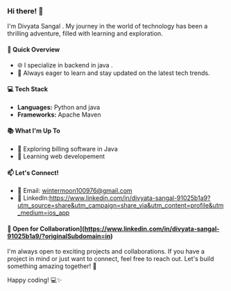 ### Hi there! 👋

I'm Divyata Sangal . My journey in the world of technology has been a thrilling adventure, filled with learning and exploration.

#### 🚀 Quick Overview

- 🌐 I specialize in backend in java .
- 🌱 Always eager to learn and stay updated on the latest tech trends.

#### 💻 Tech Stack

- **Languages:** Python and java 
- **Frameworks:** Apache Maven

#### 📚 What I'm Up To

- 🔭 Exploring billing software in Java
- 🌱 Learning web developement

#### 📫 Let's Connect!
- 📧 Email: wintermoon100976@gmail.com
- 💼 LinkedIn:https://www.linkedin.com/in/divyata-sangal-91025b1a9?utm_source=share&utm_campaign=share_via&utm_content=profile&utm_medium=ios_app 
 
#### 🤝 Open for Collaboration](https://www.linkedin.com/in/divyata-sangal-91025b1a9/?originalSubdomain=in)

I'm always open to exciting projects and collaborations. If you have a project in mind or just want to connect, feel free to reach out. Let's build something amazing together! 🚀

Happy coding! 💻✨


<!---
wintermoon76/wintermoon76 is a ✨ special ✨ repository because its `README.md` (this file) appears on your GitHub profile.
You can click the Preview link to take a look at your changes.
--->
